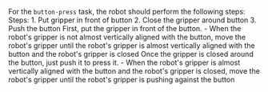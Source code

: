 For the `button-press` task, the robot should perform the following steps:
    Steps:  1. Put gripper in front of button  2. Close the gripper around button  3. Push the button
    First, put the gripper in front of the button.
    - When the robot's gripper is not almost vertically aligned with the button, move the robot's gripper until the robot's gripper is almost vertically aligned with the button and the robot's gripper is closed
    Once the gripper is closed around the button, just push it to press it.
    - When the robot's gripper is almost vertically aligned with the button and the robot's gripper is closed, move the robot's gripper until the robot's gripper is pushing against the button